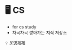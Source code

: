 #  🖥️ CS
- for cs study   
- 차곡차곡 쌓아가는 지식 저장소


💡 [운영체제](https://github.com/ERIN56/CS-STUDY/blob/master/%EC%9A%B4%EC%98%81%EC%B2%B4%EC%A0%9C/README.md)
